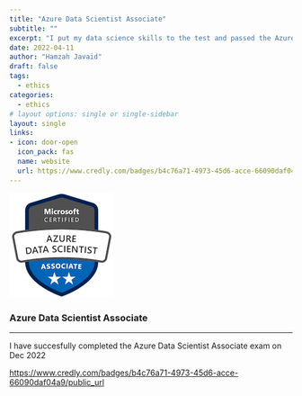 ```yaml
---
title: "Azure Data Scientist Associate"
subtitle: ""
excerpt: "I put my data science skills to the test and passed the Azure Data Scientist Associate exam."
date: 2022-04-11
author: "Hamzah Javaid"
draft: false
tags:
  - ethics
categories:
  - ethics
# layout options: single or single-sidebar
layout: single
links:
- icon: door-open
  icon_pack: fas
  name: website
  url: https://www.credly.com/badges/b4c76a71-4973-45d6-acce-66090daf04a9/public_url
---
```


![Azure Data Scientist Associate](featured-hex.png)

### Azure Data Scientist Associate
---

I have succesfully completed the Azure Data Scientist Associate exam on Dec 2022

https://www.credly.com/badges/b4c76a71-4973-45d6-acce-66090daf04a9/public_url
